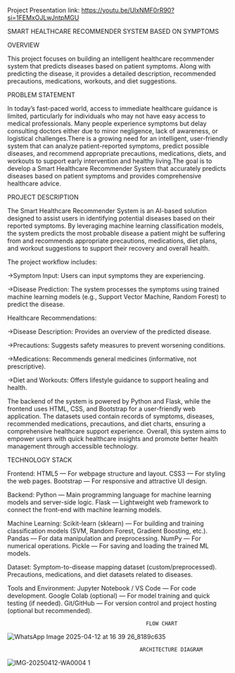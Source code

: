 Project Presentation link: https://youtu.be/UlxNMF0rR90?si=1FEMxOJLwJntpMGU

SMART HEALTHCARE RECOMMENDER SYSTEM BASED ON SYMPTOMS

OVERVIEW

This project focuses on building an intelligent healthcare recommender system that predicts diseases based on patient symptoms. Along with predicting the disease, it provides a detailed description, recommended precautions, medications, workouts, and diet suggestions.

PROBLEM STATEMENT

In today’s fast-paced world, access to immediate healthcare guidance is limited, particularly for individuals who may not have easy access to medical professionals. Many people experience symptoms but delay consulting doctors either due to minor negligence, lack of awareness, or logistical challenges.There is a growing need for an intelligent, user-friendly system that can analyze patient-reported symptoms, predict possible diseases, and recommend appropriate precautions, medications, diets, and workouts to support early intervention and healthy living.The goal is to develop a Smart Healthcare Recommender System that accurately predicts diseases based on patient symptoms and provides comprehensive healthcare advice.

PROJECT DESCRIPTION

The Smart Healthcare Recommender System is an AI-based solution designed to assist users in identifying potential diseases based on their reported symptoms. By leveraging machine learning classification models, the system predicts the most probable disease a patient might be suffering from and recommends appropriate precautions, medications, diet plans, and workout suggestions to support their recovery and overall health.

The project workflow includes:

->Symptom Input: Users can input symptoms they are experiencing.

->Disease Prediction: The system processes the symptoms using trained machine learning models (e.g., Support Vector Machine, Random Forest) to predict the disease.

Healthcare Recommendations:

->Disease Description: Provides an overview of the predicted disease.

->Precautions: Suggests safety measures to prevent worsening conditions.

->Medications: Recommends general medicines (informative, not prescriptive).

->Diet and Workouts: Offers lifestyle guidance to support healing and health.

The backend of the system is powered by Python and Flask, while the frontend uses HTML, CSS, and Bootstrap for a user-friendly web application. The datasets used contain records of symptoms, diseases, recommended medications, precautions, and diet charts, ensuring a comprehensive healthcare support experience. Overall, this system aims to empower users with quick healthcare insights and promote better health management through accessible technology.

TECHNOLOGY STACK

Frontend: HTML5 — For webpage structure and layout. CSS3 — For styling the web pages. Bootstrap — For responsive and attractive UI design.

Backend: Python — Main programming language for machine learning models and server-side logic. Flask — Lightweight web framework to connect the front-end with machine learning models.

Machine Learning: Scikit-learn (sklearn) — For building and training classification models (SVM, Random Forest, Gradient Boosting, etc.). Pandas — For data manipulation and preprocessing. NumPy — For numerical operations. Pickle — For saving and loading the trained ML models.

Dataset: Symptom-to-disease mapping dataset (custom/preprocessed). Precautions, medications, and diet datasets related to diseases.

Tools and Environment: Jupyter Notebook / VS Code — For code development. Google Colab (optional) — For model training and quick testing (if needed). Git/GitHub — For version control and project hosting (optional but recommended).

                                                FLOW CHART

                                                
![WhatsApp Image 2025-04-12 at 16 39 26_8189c635](https://github.com/user-attachments/assets/f6e3d7a8-7b59-46ba-821d-1fc3088e218b)


                                              ARCHITECTURE DIAGRAM

![IMG-20250412-WA0004 1](https://github.com/user-attachments/assets/bced699e-bcab-442c-8abe-37406fcc19b0)

